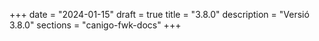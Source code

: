 +++
date        = "2024-01-15"
draft        = true
title       = "3.8.0"
description = "Versió 3.8.0"
sections    = "canigo-fwk-docs"
+++